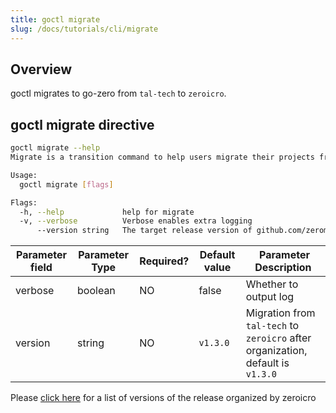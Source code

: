 ```yaml
---
title: goctl migrate
slug: /docs/tutorials/cli/migrate
---
```


## Overview

goctl migrates to go-zero from `tal-tech` to `zeroicro`.

## goctl migrate directive

```bash
goctl migrate --help
Migrate is a transition command to help users migrate their projects from tal-tech to zeromicro version

Usage:
  goctl migrate [flags]

Flags:
  -h, --help             help for migrate
  -v, --verbose          Verbose enables extra logging
      --version string   The target release version of github.com/zeromicro/go-zero to migrate (default "v1.3.0")
```

| <img width={100} /> Parameter field | <img width={150} /> Parameter Type | <img width={200} /> Required? | <img width={200} /> Default value | <img width={800} /> Parameter Description                      |
| ---------------------------------------------------- | --------------------------------------------------- | ---------------------------------------------- | -------------------------------------------------- | ------------------------------------------------------------------------------- |
| verbose                                              | boolean                                             | NO                                             | false                                              | Whether to output log                                                           |
| version                                              | string                                              | NO                                             | `v1.3.0`                                           | Migration from `tal-tech` to `zeroicro` after organization, default is `v1.3.0` |

Please <a href="https://github.com/zeromicro/go-zero/releases" target="_blank">click here</a> for a list of versions of the release organized by zeroicro
